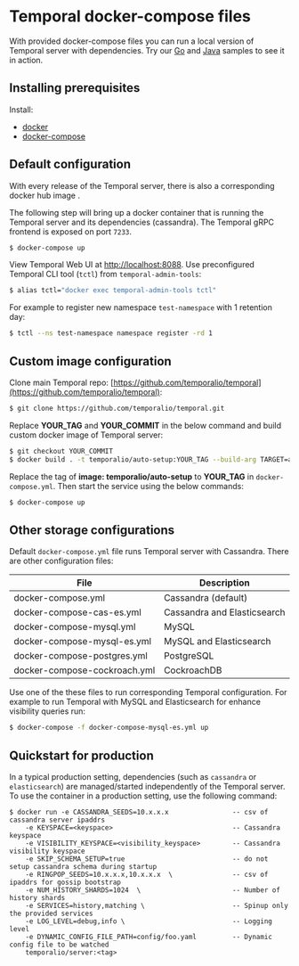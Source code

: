 # Temporal docker-compose files

With provided docker-compose files you can run a local version of Temporal server with dependencies.
Try our [Go](https://github.com/temporalio/samples-go) and [Java](https://github.com/temporalio/samples-java) samples to see it in action.

## Installing prerequisites

Install:
  * [docker](https://docs.docker.com/engine/installation/)
  * [docker-compose](https://docs.docker.com/compose/install/)

## Default configuration

With every release of the Temporal server, there is also a corresponding
docker hub image .

The following step will bring up a docker container that is running the Temporal server
and its dependencies (cassandra). The Temporal gRPC frontend is exposed on port `7233`.

```bash
$ docker-compose up
```

View Temporal Web UI at [http://localhost:8088](http://localhost:8088).
Use preconfigured Temporal CLI tool (`tctl`) from `temporal-admin-tools`:
```bash
$ alias tctl="docker exec temporal-admin-tools tctl"
```
For example to register new namespace `test-namespace` with 1 retention day:
```bash
$ tctl --ns test-namespace namespace register -rd 1
```

## Custom image configuration

Clone main Temporal repo: [https://github.com/temporalio/temporal](https://github.com/temporalio/temporal):
```bash
$ git clone https://github.com/temporalio/temporal.git
```

Replace **YOUR_TAG** and **YOUR_COMMIT** in the below command and build custom docker image of Temporal server:
```bash
$ git checkout YOUR_COMMIT
$ docker build . -t temporalio/auto-setup:YOUR_TAG --build-arg TARGET=auto-setup
```
Replace the tag of **image: temporalio/auto-setup** to **YOUR_TAG** in `docker-compose.yml`.
Then start the service using the below commands:
```bash
$ docker-compose up
```

## Other storage configurations

Default `docker-compose.yml` file runs Temporal server with Cassandra. There are other configuration files:

| File                         | Description |
|------------------------------|-------------|
| docker-compose.yml           | Cassandra (default) |
| docker-compose-cas-es.yml    | Cassandra and Elasticsearch |
| docker-compose-mysql.yml     | MySQL |
| docker-compose-mysql-es.yml  | MySQL and Elasticsearch |
| docker-compose-postgres.yml  | PostgreSQL |
| docker-compose-cockroach.yml | CockroachDB |

Use one of the these files to run corresponding Temporal configuration. For example to run Temporal with MySQL
and Elasticsearch for enhance visibility queries run:

```bash
$ docker-compose -f docker-compose-mysql-es.yml up
```

## Quickstart for production

In a typical production setting, dependencies (such as `cassandra` or `elasticsearch`) are managed/started independently of the Temporal server.
To use the container in a production setting, use the following command:

```plain
$ docker run -e CASSANDRA_SEEDS=10.x.x.x                -- csv of cassandra server ipaddrs
    -e KEYSPACE=<keyspace>                              -- Cassandra keyspace
    -e VISIBILITY_KEYSPACE=<visibility_keyspace>        -- Cassandra visibility keyspace
    -e SKIP_SCHEMA_SETUP=true                           -- do not setup cassandra schema during startup
    -e RINGPOP_SEEDS=10.x.x.x,10.x.x.x  \               -- csv of ipaddrs for gossip bootstrap
    -e NUM_HISTORY_SHARDS=1024  \                       -- Number of history shards
    -e SERVICES=history,matching \                      -- Spinup only the provided services
    -e LOG_LEVEL=debug,info \                           -- Logging level
    -e DYNAMIC_CONFIG_FILE_PATH=config/foo.yaml         -- Dynamic config file to be watched
    temporalio/server:<tag>
```
